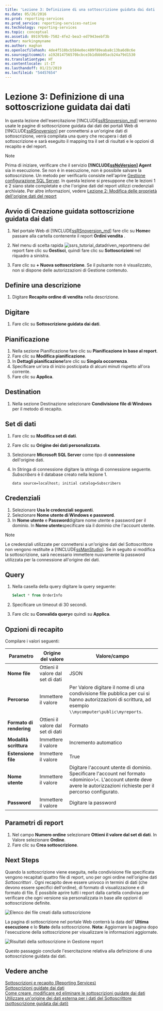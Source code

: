 ```yaml
---
title: 'Lezione 3: Definizione di una sottoscrizione guidata dai dati | Microsoft Docs'
ms.date: 05/26/2016
ms.prod: reporting-services
ms.prod_service: reporting-services-native
ms.technology: reporting-services
ms.topic: conceptual
ms.assetid: 89197b9b-7502-4fe2-bea3-ed7943eebf3b
author: markingmyname
ms.author: maghan
ms.openlocfilehash: 4de4f510bcb584e0ec409f89eaba8c13ba6d8c6e
ms.sourcegitcommit: a192814756570bcbce3b1dbbb05acb24a79d1530
ms.translationtype: HT
ms.contentlocale: it-IT
ms.lasthandoff: 01/23/2019
ms.locfileid: "54457654"
---
```

# <a name="lesson-3-defining-a-data-driven-subscription"></a>Lezione 3: Definizione di una sottoscrizione guidata dai dati
In questa lezione dell'esercitazione [!INCLUDE[ssRSnoversion_md](../includes/ssrsnoversion-md.md)] verranno usate le pagine di sottoscrizione guidata dai dati dei portali Web di [!INCLUDE[ssRSnoversion](../includes/ssrsnoversion-md.md)] per connettersi a un'origine dati di sottoscrizione, verrà compilata una query che recupera i dati di sottoscrizione e sarà eseguito il mapping tra il set di risultati e le opzioni di recapito e del report.  
  
> [!NOTE]  
> Prima di iniziare, verificare che il servizio **[!INCLUDE[ssNoVersion](../includes/ssnoversion-md.md)] Agent** sia in esecuzione. Se non è in esecuzione, non è possibile salvare la sottoscrizione.  Un metodo per verificarlo consiste nell'aprire [Gestione configurazione SQL Server](../relational-databases/sql-server-configuration-manager.md).
In questa lezione si presuppone che le lezioni 1 e 2 siano state completate e che l'origine dati del report utilizzi credenziali archiviate.  Per altre informazioni, vedere [Lezione 2: Modifica delle proprietà dell'origine dati del report](../reporting-services/lesson-2-modifying-the-report-data-source-properties.md)  
  
## <a name="bkmk_startwizard"></a>Avvio di Creazione guidata sottoscrizione guidata dai dati  
  
1.  Nel portale Web di [!INCLUDE[ssRSnoversion_md](../includes/ssrsnoversion-md.md)] fare clic su **Home**e passare alla cartella contenente il report **Ordini vendita** .  
  
2.  Nel menu di scelta rapida ![ssrs_tutorial_datadriven_reportmenu](../reporting-services/media/ssrs-tutorial-datadriven-reportmenu.png) del report fare clic su **Gestisci**, quindi fare clic su **Sottoscrizioni** nel riquadro a sinistra.  
  
3.  Fare clic su **+ Nuova sottoscrizione**. Se il pulsante non è visualizzato, non si dispone delle autorizzazioni di Gestione contenuto. 
  
## <a name="define-a-description"></a>Definire una descrizione  
1.  Digitare **Recapito ordine di vendita** nella descrizione.

## <a name="type"></a>Digitare
1.  Fare clic su **Sottoscrizione guidata dai dati**.  

## <a name="schedule"></a>Pianificazione
1. Nella sezione Pianificazione fare clic su **Pianificazione in base al report**.
2. Fare clic su **Modifica pianificazione**.
3.  In **Dettagli pianificazione**fare clic su **Singola occorrenza**.  
4.  Specificare un'ora di inizio posticipata di alcuni minuti rispetto all'ora corrente.  
5.  Fare clic su **Applica**.

## <a name="destination"></a>Destination  
1.  Nella sezione Destinazione selezionare **Condivisione file di Windows** per il metodo di recapito.  

## <a name="dataset"></a>Set di dati
1. Fare clic su **Modifica set di dati**.
2. Fare clic su **Origine dei dati personalizzata**.
3. Selezionare **Microsoft SQL Server** come tipo di **connessione** dell'origine dati.
4. In Stringa di connessione digitare la stringa di connessione seguente. *Subscribers* è il database creato nella lezione 1. 
  
    ```  
    data source=localhost; initial catalog=Subscribers
    ```
    
## <a name="credentials"></a>Credenziali
1. Selezionare **Usa le credenziali seguenti**.
2. Selezionare **Nome utente di Windows e password**.
3.  In **Nome utente** e **Password**digitare nome utente e password per il dominio. In **Nome utente**specificare sia il dominio che l'account utente.

> [!NOTE]  
> Le credenziali utilizzate per connettersi a un'origine dati del Sottoscrittore non vengono restituite a [!INCLUDE[ssManStudio](../includes/ssmanstudio-md.md)]. Se in seguito si modifica la sottoscrizione, sarà necessario immettere nuovamente la password utilizzata per la connessione all'origine dei dati.

## <a name="query"></a>Query      
1.  Nella casella della query digitare la query seguente:  
  
    ```sql
    Select * from OrderInfo  
    ```  
  
2.  Specificare un timeout di 30 secondi.  
  
3.  Fare clic su **Convalida query**e quindi su **Applica**.

## <a name="delivery-options"></a>Opzioni di recapito
Compilare i valori seguenti:

Parametro  |Origine del valore  | Valore/campo  
---------|---------|---------
**Nome file**     |Ottieni il valore dal set di dati | JSON     
**Percorso**     | Immettere il valore  | Per Valore digitare il nome di una condivisione file pubblica per cui si hanno autorizzazioni di scrittura, ad esempio `\\mycomputer\public\myreports`. 
**Formato di rendering** | Ottieni il valore dal set di dati | Formato
**Modalità scrittura**| Immettere il valore| Incremento automatico    
**Estensione file** |Immettere il valore |True
**Nome utente** | Immettere il valore | Digitare l'account utente di dominio. Specificare l'account nel formato \<dominio>\\\<<account>. L'account utente deve avere le autorizzazioni richieste per il percorso configurato. 
**Password** | Immettere il valore | Digitare la password

## <a name="report-parameters"></a>Parametri di report
 1. Nel campo **Numero ordine** selezionare **Ottieni il valore dal set di dati**. In Valore selezionare **Ordine**. 
 2. Fare clic su **Crea sottoscrizione**.
   
## <a name="next-steps"></a>Next Steps  
Quando la sottoscrizione viene eseguita, nella condivisione file specificata vengono recapitati quattro file di report, uno per ogni ordine nell'origine dati *Sottoscrittori* . Ogni recapito deve essere univoco in termini di dati (che devono essere specifici dell'ordine), di formato di visualizzazione e di formato di file. È possibile aprire tutti i report dalla cartella condivisa per verificare che ogni versione sia personalizzata in base alle opzioni di sottoscrizione definite.  
  
![Elenco dei file creati dalla sottoscrizione](../reporting-services/media/ssrs-tutorial-datadriven-subscription-filelist.gif "Elenco dei file creati dalla sottoscrizione")  
  
La pagina di sottoscrizione nel portale Web conterrà la data dell' **Ultima esecuzione** e lo **Stato** della sottoscrizione. 
**Nota:** Aggiornare la pagina dopo l'esecuzione della sottoscrizione per visualizzare le informazioni aggiornate.  
    
![Risultati della sottoscrizione in Gestione report](../reporting-services/media/ssrs-tutorial-datadriven-subscription-status-reportmanager.png "Risultati della sottoscrizione in Gestione report")  
  
Questo passaggio conclude l'esercitazione relativa alla definizione di una sottoscrizione guidata dai dati.   
  
## <a name="see-also"></a>Vedere anche  
[Sottoscrizioni e recapito &#40;Reporting Services&#41;](../reporting-services/subscriptions/subscriptions-and-delivery-reporting-services.md)  
[Sottoscrizioni guidate dai dati](../reporting-services/subscriptions/data-driven-subscriptions.md)  
[Come creare, modificare ed eliminare le sottoscrizioni guidate dai dati](../reporting-services/subscriptions/create-modify-and-delete-data-driven-subscriptions.md)  
[Utilizzare un'origine dei dati esterna per i dati del Sottoscrittore &#40;sottoscrizione guidata dai dati&#41;](../reporting-services/subscriptions/use-an-external-data-source-for-subscriber-data-data-driven-subscription.md)  
  
  
  

